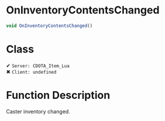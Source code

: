 # OnInventoryContentsChanged
```js	
void OnInventoryContentsChanged()
```
# Class
✔ `Server: CDOTA_Item_Lua`  
✖ `Client: undefined`  

# Function Description
Caster inventory changed.
